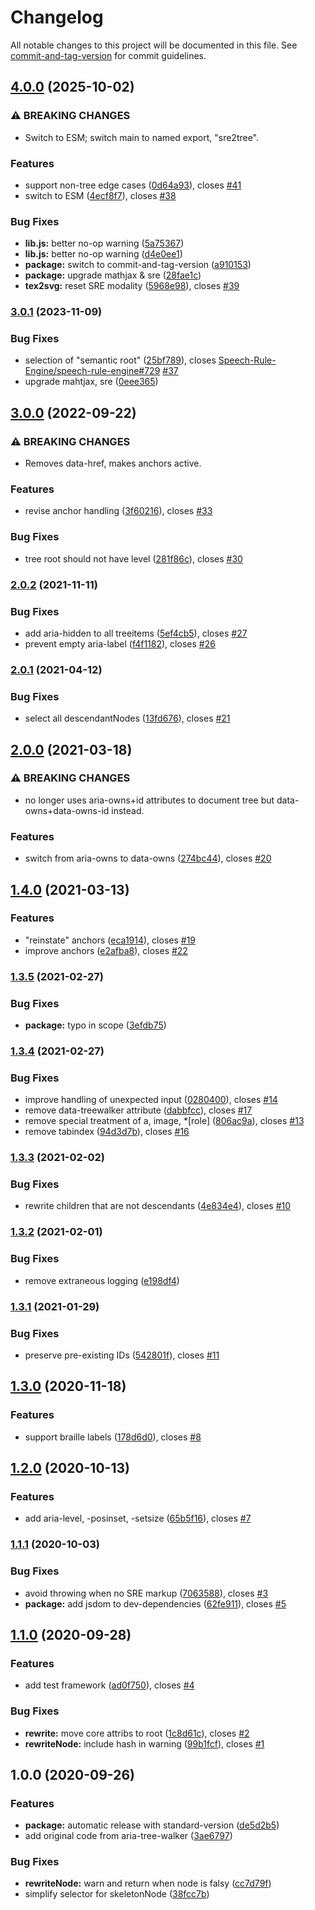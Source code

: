 # Changelog

All notable changes to this project will be documented in this file. See [commit-and-tag-version](https://github.com/absolute-version/commit-and-tag-version) for commit guidelines.

## [4.0.0](https://github.com/krautzource/sre-to-tree/compare/v3.0.1...v4.0.0) (2025-10-02)


### ⚠ BREAKING CHANGES

* Switch to ESM; switch main to named export, "sre2tree".

### Features

* support non-tree edge cases ([0d64a93](https://github.com/krautzource/sre-to-tree/commit/0d64a9384bcb2f4a5e028cf69c0f34d8bb4f8566)), closes [#41](https://github.com/krautzource/sre-to-tree/issues/41)
* switch to ESM ([4ecf8f7](https://github.com/krautzource/sre-to-tree/commit/4ecf8f7f29ac0c7f0368b98651a61bd3941a75bd)), closes [#38](https://github.com/krautzource/sre-to-tree/issues/38)


### Bug Fixes

* **lib.js:** better no-op warning ([5a75367](https://github.com/krautzource/sre-to-tree/commit/5a75367fc9949b3b734b516049fd5cab860a3c8e))
* **lib.js:** better no-op warning ([d4e0ee1](https://github.com/krautzource/sre-to-tree/commit/d4e0ee1f9f7dd39954c14c335330431785b00cd2))
* **package:** switch to commit-and-tag-version ([a910153](https://github.com/krautzource/sre-to-tree/commit/a910153cb44102d1f340ec840145490d8148eb3b))
* **package:** upgrade mathjax & sre ([28fae1c](https://github.com/krautzource/sre-to-tree/commit/28fae1c59b447c5ca97242d71329ee567f2180e7))
* **tex2svg:** reset SRE modality ([5968e98](https://github.com/krautzource/sre-to-tree/commit/5968e98a3cfcd258ed0e65886de3128a0a80b284)), closes [#39](https://github.com/krautzource/sre-to-tree/issues/39)

### [3.0.1](https://github.com/krautzource/sre-to-tree/compare/v3.0.0...v3.0.1) (2023-11-09)


### Bug Fixes

* selection of "semantic root" ([25bf789](https://github.com/krautzource/sre-to-tree/commit/25bf789e6e483d5f48a8c8117b69b509e405cb04)), closes [Speech-Rule-Engine/speech-rule-engine#729](https://github.com/Speech-Rule-Engine/speech-rule-engine/issues/729) [#37](https://github.com/krautzource/sre-to-tree/issues/37)
* upgrade mahtjax, sre ([0eee365](https://github.com/krautzource/sre-to-tree/commit/0eee365e7cb01d9b23c819b55875ce5255dd7620))

## [3.0.0](https://github.com/krautzource/sre-to-tree/compare/v2.0.2...v3.0.0) (2022-09-22)


### ⚠ BREAKING CHANGES

* Removes data-href, makes anchors active.

### Features

* revise anchor handling ([3f60216](https://github.com/krautzource/sre-to-tree/commit/3f60216669189445a1ed4730ef4a931cd330330a)), closes [#33](https://github.com/krautzource/sre-to-tree/issues/33)


### Bug Fixes

* tree root should not have level ([281f86c](https://github.com/krautzource/sre-to-tree/commit/281f86ca0ec75f12349324d657cfce1474a86dca)), closes [#30](https://github.com/krautzource/sre-to-tree/issues/30)

### [2.0.2](https://github.com/krautzource/sre-to-tree/compare/v2.0.1...v2.0.2) (2021-11-11)


### Bug Fixes

* add aria-hidden to all treeitems ([5ef4cb5](https://github.com/krautzource/sre-to-tree/commit/5ef4cb554e9fc4a9317a132ec90a2901b739c033)), closes [#27](https://github.com/krautzource/sre-to-tree/issues/27)
* prevent empty aria-label ([f4f1182](https://github.com/krautzource/sre-to-tree/commit/f4f11821d7d56f7b4746434d9de2254e93e910d1)), closes [#26](https://github.com/krautzource/sre-to-tree/issues/26)

### [2.0.1](https://github.com/krautzource/sre-to-tree/compare/v2.0.0...v2.0.1) (2021-04-12)


### Bug Fixes

* select all descendantNodes ([13fd676](https://github.com/krautzource/sre-to-tree/commit/13fd67600d35ad9dbb49e4b4b8dcba66aef2e4f9)), closes [#21](https://github.com/krautzource/sre-to-tree/issues/21)

## [2.0.0](https://github.com/krautzource/sre-to-tree/compare/v1.4.0...v2.0.0) (2021-03-18)


### ⚠ BREAKING CHANGES

* no longer uses aria-owns+id attributes to document tree but data-owns+data-owns-id instead.

### Features

* switch from aria-owns to data-owns ([274bc44](https://github.com/krautzource/sre-to-tree/commit/274bc447bc4456f344bdef3df2d81d2a0d0f895b)), closes [#20](https://github.com/krautzource/sre-to-tree/issues/20)

## [1.4.0](https://github.com/krautzource/sre-to-tree/compare/v1.3.5...v1.4.0) (2021-03-13)


### Features

* "reinstate" anchors ([eca1914](https://github.com/krautzource/sre-to-tree/commit/eca19148b2f1bb059739414aa017bf78dd6fcba9)), closes [#19](https://github.com/krautzource/sre-to-tree/issues/19)
* improve anchors ([e2afba8](https://github.com/krautzource/sre-to-tree/commit/e2afba8ede649edf35080c0973ff42ba4133e229)), closes [#22](https://github.com/krautzource/sre-to-tree/issues/22)

### [1.3.5](https://github.com/krautzource/sre-to-tree/compare/v1.3.4...v1.3.5) (2021-02-27)


### Bug Fixes

* **package:** typo in scope ([3efdb75](https://github.com/krautzource/sre-to-tree/commit/3efdb755bfa929ff982d435ff5f33c8769c3c214))

### [1.3.4](https://github.com/krautzource/sre-to-tree/compare/v1.3.3...v1.3.4) (2021-02-27)


### Bug Fixes

* improve handling of unexpected input ([0280400](https://github.com/krautzource/sre-to-tree/commit/0280400e791a09c7f19ff6794f6315ddb80630a7)), closes [#14](https://github.com/krautzource/sre-to-tree/issues/14)
* remove data-treewalker attribute ([dabbfcc](https://github.com/krautzource/sre-to-tree/commit/dabbfcc3ad3dae74fd1edfe58c2d7f4f1464b2fc)), closes [#17](https://github.com/krautzource/sre-to-tree/issues/17)
* remove special treatment of a, image, *[role] ([806ac9a](https://github.com/krautzource/sre-to-tree/commit/806ac9a9235b6f446bdbc7a41d67fdbbf292324d)), closes [#13](https://github.com/krautzource/sre-to-tree/issues/13)
* remove tabindex ([94d3d7b](https://github.com/krautzource/sre-to-tree/commit/94d3d7b62163d78388a8d9c4cf6656f92f853249)), closes [#16](https://github.com/krautzource/sre-to-tree/issues/16)

### [1.3.3](https://github.com/krautzource/sre-to-tree/compare/v1.3.2...v1.3.3) (2021-02-02)


### Bug Fixes

* rewrite children that are not descendants ([4e834e4](https://github.com/krautzource/sre-to-tree/commit/4e834e40716dd520752f714176dbc90b61c07e5d)), closes [#10](https://github.com/krautzource/sre-to-tree/issues/10)

### [1.3.2](https://github.com/krautzource/sre-to-tree/compare/v1.3.1...v1.3.2) (2021-02-01)


### Bug Fixes

* remove extraneous logging ([e198df4](https://github.com/krautzource/sre-to-tree/commit/e198df402843f2de611d4ee346e846a020f1677e))

### [1.3.1](https://github.com/krautzource/sre-to-tree/compare/v1.3.0...v1.3.1) (2021-01-29)


### Bug Fixes

* preserve pre-existing IDs ([542801f](https://github.com/krautzource/sre-to-tree/commit/542801fdfa51e0f81da147357ce9aa1eb6f4af39)), closes [#11](https://github.com/krautzource/sre-to-tree/issues/11)

## [1.3.0](https://github.com/krautzource/sre-to-tree/compare/v1.2.0...v1.3.0) (2020-11-18)


### Features

* support braille labels ([178d6d0](https://github.com/krautzource/sre-to-tree/commit/178d6d051942a14ade2f99c76f152f7d68f1d128)), closes [#8](https://github.com/krautzource/sre-to-tree/issues/8)

## [1.2.0](https://github.com/krautzource/sre-to-tree/compare/v1.1.1...v1.2.0) (2020-10-13)


### Features

* add aria-level, -posinset, -setsize ([65b5f16](https://github.com/krautzource/sre-to-tree/commit/65b5f167b2f59d5f8bddcc8196c8fac8b70ba960)), closes [#7](https://github.com/krautzource/sre-to-tree/issues/7)

### [1.1.1](https://github.com/krautzource/sre-to-tree/compare/v1.1.0...v1.1.1) (2020-10-03)


### Bug Fixes

* avoid throwing when no SRE markup ([7063588](https://github.com/krautzource/sre-to-tree/commit/7063588aeb19c457c93d884b1f44b8e3c88bb698)), closes [#3](https://github.com/krautzource/sre-to-tree/issues/3)
* **package:** add jsdom to dev-dependencies ([62fe911](https://github.com/krautzource/sre-to-tree/commit/62fe911cdcbb3fdde4f488a32c36d5704c25a44f)), closes [#5](https://github.com/krautzource/sre-to-tree/issues/5)

## [1.1.0](https://github.com/krautzource/sre-to-tree/compare/v1.0.0...v1.1.0) (2020-09-28)


### Features

* add test framework ([ad0f750](https://github.com/krautzource/sre-to-tree/commit/ad0f7509a8c8c51e1200546ba183210a11960247)), closes [#4](https://github.com/krautzource/sre-to-tree/issues/4)


### Bug Fixes

* **rewrite:** move core attribs to root ([1c8d61c](https://github.com/krautzource/sre-to-tree/commit/1c8d61c6382bb852cfc80d79e563e9413908f3e7)), closes [#2](https://github.com/krautzource/sre-to-tree/issues/2)
* **rewriteNode:** include hash in warning ([99b1fcf](https://github.com/krautzource/sre-to-tree/commit/99b1fcfa621d91ee1a3992c73afb7068d7f7556d)), closes [#1](https://github.com/krautzource/sre-to-tree/issues/1)

## 1.0.0 (2020-09-26)


### Features

* **package:** automatic release with standard-version ([de5d2b5](https://github.com/krautzource/sre-to-tree/commit/de5d2b57a5579f187dfde992a77b2ba67c3e61bd))
* add original code from aria-tree-walker ([3ae6797](https://github.com/krautzource/sre-to-tree/commit/3ae679790342576b67a7adf649fb65caec71faa3))


### Bug Fixes

* **rewriteNode:** warn and return when node is falsy ([cc7d79f](https://github.com/krautzource/sre-to-tree/commit/cc7d79f96985e5a928d5f2b7c06705a896c8e7f0))
* simplify selector for skeletonNode ([38fcc7b](https://github.com/krautzource/sre-to-tree/commit/38fcc7bd1ab6d2dce17831bb086172f9f0018632))
